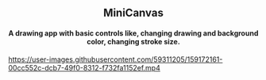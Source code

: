 <h2 align="center">MiniCanvas</h2>
<h4 align="center">A drawing app with basic controls like, changing drawing and background color, changing stroke size.
</h4>


https://user-images.githubusercontent.com/59311205/159172161-00cc552c-dcb7-49f0-8312-f732fa1152ef.mp4


